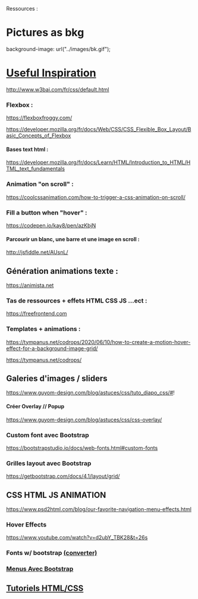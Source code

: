 Ressources :

# Pictures as bkg
background-image: url("../images/bk.gif");

# [Useful Inspiration](https://codemyui.com)

http://www.w3bai.com/fr/css/default.html

### Flexbox :
https://flexboxfroggy.com/

https://developer.mozilla.org/fr/docs/Web/CSS/CSS_Flexible_Box_Layout/Basic_Concepts_of_Flexbox

#### Bases text html :
https://developer.mozilla.org/fr/docs/Learn/HTML/Introduction_to_HTML/HTML_text_fundamentals

### Animation "on scroll" :
https://coolcssanimation.com/how-to-trigger-a-css-animation-on-scroll/

### Fill a button when "hover" :
https://codepen.io/kay8/pen/azKbjN

#### Parcourir un blanc, une barre et une image en scroll :
http://jsfiddle.net/AUsnL/

## Génération animations texte :
https://animista.net

### Tas de ressources + effets HTML CSS JS ...ect : 
https://freefrontend.com

### Templates + animations : 
https://tympanus.net/codrops/2020/06/10/how-to-create-a-motion-hover-effect-for-a-background-image-grid/

https://tympanus.net/codrops/

## Galeries d'images / sliders

https://www.guyom-design.com/blog/astuces/css/tuto_diapo_css/#!

#### Créer Overlay // Popup

https://www.guyom-design.com/blog/astuces/css/css-overlay/

### Custom font avec Bootstrap

https://bootstrapstudio.io/docs/web-fonts.html#custom-fonts

### Grilles layout avec Bootstrap

https://getbootstrap.com/docs/4.1/layout/grid/

## CSS HTML JS ANIMATION

https://www.psd2html.com/blog/our-favorite-navigation-menu-effects.html

### Hover Effects

https://www.youtube.com/watch?v=d2ubY_TBK28&t=26s

### Fonts w/ bootstrap [(converter)](https://transfonter.org)

### [Menus Avec Bootstrap](https://bootstrap-menu.com)

## [Tutoriels HTML/CSS](https://www.web-eau.net/blog/tutoriels)